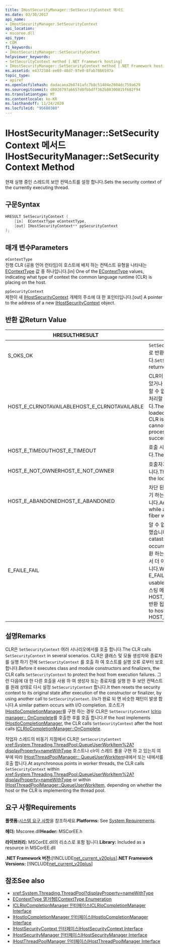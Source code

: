 ```yaml
---
title: IHostSecurityManager::SetSecurityContext 메서드
ms.date: 03/30/2017
api_name:
- IHostSecurityManager.SetSecurityContext
api_location:
- mscoree.dll
api_type:
- COM
f1_keywords:
- IHostSecurityManager::SetSecurityContext
helpviewer_keywords:
- SetSecurityContext method [.NET Framework hosting]
- IHostSecurityManager::SetSecurityContext method [.NET Framework hosting]
ms.assetid: e4372384-ee69-48d7-97e0-8fab7866597a
topic_type:
- apiref
ms.openlocfilehash: dadacaea2b8741afc7b8c51404e2604dc759a629
ms.sourcegitcommit: d8020797a6657d0fbbdff362b80300815f682f94
ms.translationtype: MT
ms.contentlocale: ko-KR
ms.lasthandoff: 11/24/2020
ms.locfileid: "95680380"
---
```

# <a name="ihostsecuritymanagersetsecuritycontext-method"></a><span data-ttu-id="40761-102">IHostSecurityManager::SetSecurityContext 메서드</span><span class="sxs-lookup"><span data-stu-id="40761-102">IHostSecurityManager::SetSecurityContext Method</span></span>

<span data-ttu-id="40761-103">현재 실행 중인 스레드의 보안 컨텍스트를 설정 합니다.</span><span class="sxs-lookup"><span data-stu-id="40761-103">Sets the security context of the currently executing thread.</span></span>  
  
## <a name="syntax"></a><span data-ttu-id="40761-104">구문</span><span class="sxs-lookup"><span data-stu-id="40761-104">Syntax</span></span>  
  
```cpp  
HRESULT SetSecurityContext (  
    [in]  EContextType eContextType,  
    [out] IHostSecurityContext** ppSecurityContext  
);  
```  
  
## <a name="parameters"></a><span data-ttu-id="40761-105">매개 변수</span><span class="sxs-lookup"><span data-stu-id="40761-105">Parameters</span></span>  

 `eContextType`  
 <span data-ttu-id="40761-106">진행 CLR (공용 언어 런타임)이 호스트에 배치 하는 컨텍스트 유형을 나타내는 [EContextType](econtexttype-enumeration.md) 값 중 하나입니다.</span><span class="sxs-lookup"><span data-stu-id="40761-106">[in] One of the [EContextType](econtexttype-enumeration.md) values, indicating what type of context the common language runtime (CLR) is placing on the host.</span></span>  
  
 `ppSecurityContext`  
 <span data-ttu-id="40761-107">제한이 새 [IHostSecurityContext](ihostsecuritycontext-interface.md) 개체의 주소에 대 한 포인터입니다.</span><span class="sxs-lookup"><span data-stu-id="40761-107">[out] A pointer to the address of a new [IHostSecurityContext](ihostsecuritycontext-interface.md) object.</span></span>  
  
## <a name="return-value"></a><span data-ttu-id="40761-108">반환 값</span><span class="sxs-lookup"><span data-stu-id="40761-108">Return Value</span></span>  
  
|<span data-ttu-id="40761-109">HRESULT</span><span class="sxs-lookup"><span data-stu-id="40761-109">HRESULT</span></span>|<span data-ttu-id="40761-110">설명</span><span class="sxs-lookup"><span data-stu-id="40761-110">Description</span></span>|  
|-------------|-----------------|  
|<span data-ttu-id="40761-111">S_OK</span><span class="sxs-lookup"><span data-stu-id="40761-111">S_OK</span></span>|<span data-ttu-id="40761-112">`SetSecurityContext` 성공적으로 반환 되었습니다.</span><span class="sxs-lookup"><span data-stu-id="40761-112">`SetSecurityContext` returned successfully.</span></span>|  
|<span data-ttu-id="40761-113">HOST_E_CLRNOTAVAILABLE</span><span class="sxs-lookup"><span data-stu-id="40761-113">HOST_E_CLRNOTAVAILABLE</span></span>|<span data-ttu-id="40761-114">CLR이 프로세스에 로드 되지 않았거나 CLR이 관리 코드를 실행할 수 없거나 호출을 성공적으로 처리할 수 없는 상태에 있습니다.</span><span class="sxs-lookup"><span data-stu-id="40761-114">The CLR has not been loaded into a process, or the CLR is in a state in which it cannot run managed code or process the call successfully.</span></span>|  
|<span data-ttu-id="40761-115">HOST_E_TIMEOUT</span><span class="sxs-lookup"><span data-stu-id="40761-115">HOST_E_TIMEOUT</span></span>|<span data-ttu-id="40761-116">호출 시간이 초과 되었습니다.</span><span class="sxs-lookup"><span data-stu-id="40761-116">The call timed out.</span></span>|  
|<span data-ttu-id="40761-117">HOST_E_NOT_OWNER</span><span class="sxs-lookup"><span data-stu-id="40761-117">HOST_E_NOT_OWNER</span></span>|<span data-ttu-id="40761-118">호출자가 잠금을 소유 하지 않습니다.</span><span class="sxs-lookup"><span data-stu-id="40761-118">The caller does not own the lock.</span></span>|  
|<span data-ttu-id="40761-119">HOST_E_ABANDONED</span><span class="sxs-lookup"><span data-stu-id="40761-119">HOST_E_ABANDONED</span></span>|<span data-ttu-id="40761-120">차단 된 스레드나 파이버에서 대기 하는 동안 이벤트를 취소 했습니다.</span><span class="sxs-lookup"><span data-stu-id="40761-120">An event was canceled while a blocked thread or fiber was waiting on it.</span></span>|  
|<span data-ttu-id="40761-121">E_FAIL</span><span class="sxs-lookup"><span data-stu-id="40761-121">E_FAIL</span></span>|<span data-ttu-id="40761-122">알 수 없는 치명적인 오류가 발생 했습니다.</span><span class="sxs-lookup"><span data-stu-id="40761-122">An unknown catastrophic failure occurred.</span></span> <span data-ttu-id="40761-123">메서드가 E_FAIL 반환 하는 경우 해당 프로세스 내에서 더 이상 CLR을 사용할 수 없습니다.</span><span class="sxs-lookup"><span data-stu-id="40761-123">When a method returns E_FAIL, the CLR is no longer usable within the process.</span></span> <span data-ttu-id="40761-124">호스팅 메서드를 이후에 호출 하면 HOST_E_CLRNOTAVAILABLE 반환 됩니다.</span><span class="sxs-lookup"><span data-stu-id="40761-124">Subsequent calls to hosting methods return HOST_E_CLRNOTAVAILABLE.</span></span>|  
  
## <a name="remarks"></a><span data-ttu-id="40761-125">설명</span><span class="sxs-lookup"><span data-stu-id="40761-125">Remarks</span></span>  

 <span data-ttu-id="40761-126">CLR은 `SetSecurityContext` 여러 시나리오에서를 호출 합니다.</span><span class="sxs-lookup"><span data-stu-id="40761-126">The CLR calls `SetSecurityContext` in several scenarios.</span></span> <span data-ttu-id="40761-127">CLR은 클래스 및 모듈 생성자와 종료자를 실행 하기 전에 `SetSecurityContext` 를 호출 하 여 호스트를 실행 오류 로부터 보호 합니다.</span><span class="sxs-lookup"><span data-stu-id="40761-127">Before it executes class and module constructors and finalizers, the CLR calls `SetSecurityContext` to protect the host from execution failures.</span></span> <span data-ttu-id="40761-128">그런 다음에 대 한 다른 호출을 사용 하 여 생성자 또는 종료자를 실행 한 후 보안 컨텍스트를 원래 상태로 다시 설정 `SetSecurityContext` 합니다.</span><span class="sxs-lookup"><span data-stu-id="40761-128">It then resets the security context to its original state after execution of the constructor or finalizer, by using another call to `SetSecurityContext`.</span></span> <span data-ttu-id="40761-129">I/o가 완료 되 면 비슷한 패턴이 발생 합니다.</span><span class="sxs-lookup"><span data-stu-id="40761-129">A similar pattern occurs with I/O completion.</span></span> <span data-ttu-id="40761-130">호스트가 [IHostIoCompletionManager](ihostiocompletionmanager-interface.md)를 구현 하는 경우 CLR은 `SetSecurityContext` [Iclrio manager:: OnComplete](iclriocompletionmanager-oncomplete-method.md)를 호출한 후를 호출 합니다.</span><span class="sxs-lookup"><span data-stu-id="40761-130">If the host implements [IHostIoCompletionManager](ihostiocompletionmanager-interface.md), the CLR calls `SetSecurityContext` after the host calls [ICLRIoCompletionManager::OnComplete](iclriocompletionmanager-oncomplete-method.md).</span></span>  
  
 <span data-ttu-id="40761-131">작업자 스레드의 비동기 지점에서 CLR은 `SetSecurityContext` <xref:System.Threading.ThreadPool.QueueUserWorkItem%2A?displayProperty=nameWithType> 호스트나 clr이 스레드 풀을 구현 하 고 있는지 여부에 따라 [IHostThreadPoolManager:: QueueUserWorkItem](ihostthreadpoolmanager-queueuserworkitem-method.md)내에서 또는 내에서를 호출 합니다.</span><span class="sxs-lookup"><span data-stu-id="40761-131">At asynchronous points in worker threads, the CLR calls `SetSecurityContext` within <xref:System.Threading.ThreadPool.QueueUserWorkItem%2A?displayProperty=nameWithType> or within [IHostThreadPoolManager::QueueUserWorkItem](ihostthreadpoolmanager-queueuserworkitem-method.md), depending on whether the host or the CLR is implementing the thread pool.</span></span>  
  
## <a name="requirements"></a><span data-ttu-id="40761-132">요구 사항</span><span class="sxs-lookup"><span data-stu-id="40761-132">Requirements</span></span>  

 <span data-ttu-id="40761-133">**플랫폼:**[시스템 요구 사항](../../get-started/system-requirements.md)을 참조하세요.</span><span class="sxs-lookup"><span data-stu-id="40761-133">**Platforms:** See [System Requirements](../../get-started/system-requirements.md).</span></span>  
  
 <span data-ttu-id="40761-134">**헤더:** Mscoree.dll</span><span class="sxs-lookup"><span data-stu-id="40761-134">**Header:** MSCorEE.h</span></span>  
  
 <span data-ttu-id="40761-135">**라이브러리:** MSCorEE.dll의 리소스로 포함 됩니다.</span><span class="sxs-lookup"><span data-stu-id="40761-135">**Library:** Included as a resource in MSCorEE.dll</span></span>  
  
 <span data-ttu-id="40761-136">**.NET Framework 버전:**[!INCLUDE[net_current_v20plus](../../../../includes/net-current-v20plus-md.md)]</span><span class="sxs-lookup"><span data-stu-id="40761-136">**.NET Framework Versions:** [!INCLUDE[net_current_v20plus](../../../../includes/net-current-v20plus-md.md)]</span></span>  
  
## <a name="see-also"></a><span data-ttu-id="40761-137">참조</span><span class="sxs-lookup"><span data-stu-id="40761-137">See also</span></span>

- <xref:System.Threading.ThreadPool?displayProperty=nameWithType>
- [<span data-ttu-id="40761-138">EContextType 열거형</span><span class="sxs-lookup"><span data-stu-id="40761-138">EContextType Enumeration</span></span>](econtexttype-enumeration.md)
- [<span data-ttu-id="40761-139">ICLRIoCompletionManager 인터페이스</span><span class="sxs-lookup"><span data-stu-id="40761-139">ICLRIoCompletionManager Interface</span></span>](iclriocompletionmanager-interface.md)
- [<span data-ttu-id="40761-140">IHostIoCompletionManager 인터페이스</span><span class="sxs-lookup"><span data-stu-id="40761-140">IHostIoCompletionManager Interface</span></span>](ihostiocompletionmanager-interface.md)
- [<span data-ttu-id="40761-141">IHostSecurityContext 인터페이스</span><span class="sxs-lookup"><span data-stu-id="40761-141">IHostSecurityContext Interface</span></span>](ihostsecuritycontext-interface.md)
- [<span data-ttu-id="40761-142">IHostSecurityManager 인터페이스</span><span class="sxs-lookup"><span data-stu-id="40761-142">IHostSecurityManager Interface</span></span>](ihostsecuritymanager-interface.md)
- [<span data-ttu-id="40761-143">IHostThreadPoolManager 인터페이스</span><span class="sxs-lookup"><span data-stu-id="40761-143">IHostThreadPoolManager Interface</span></span>](ihostthreadpoolmanager-interface.md)
